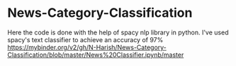 # News-Category-Classification
Here the code is done with the help of spacy nlp library in python. I've used spacy's text classifier to achieve an accuracy of 97%
https://mybinder.org/v2/gh/N-Harish/News-Category-Classification/blob/master/News%20Classifier.ipynb/master
